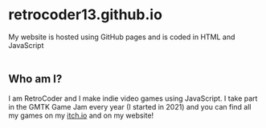 # retrocoder13.github.io
My website is hosted using GitHub pages and is coded in HTML and JavaScript<br><br>

## Who am I?
I am RetroCoder and I make indie video games using JavaScript. I take part in the GMTK Game Jam every year (I started in 2021) and you can find all my games on my [itch.io](https://retrocoder.itch.io) and on my website!